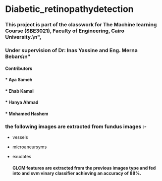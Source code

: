 # Diabetic_retinopathydetection

### This project is part of the classwork for The Machine learning Course (SBE3021), Faculty of Engineering, Cairo University.\n",
### Under supervision of Dr: Inas Yassine and Eng. Merna Bebars\n"
  #### Contributors
  #### * Aya Sameh
  #### * Ehab Kamal
  #### * Hanya Ahmad
  #### * Mohamed Hashem 

  ### the following images are extracted from fundus images :-
  * vessels
  * microaneursyms
  * exudates

    #### GLCM features are extracted from the previous images type and fed into and svm vinary classifier achieving an accuracy of 88%.
